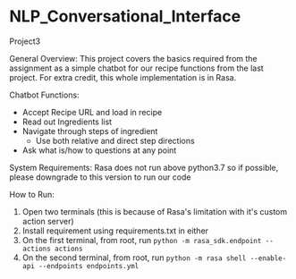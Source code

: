 # NLP_Conversational_Interface
Project3 

General Overview:
This project covers the basics required from the assignment as a simple chatbot for our recipe functions from the last project. For extra credit, this whole implementation is in Rasa.

Chatbot Functions:
* Accept Recipe URL and load in recipe
* Read out Ingredients list
* Navigate through steps of ingredient
	- Use both relative and direct step directions
* Ask what is/how to questions at any point

System Requirements:
Rasa does not run above python3.7 so if possible, please downgrade to this version to run our code

How to Run:
1. Open two terminals (this is because of Rasa's limitation with it's custom action server)
1. Install requirement using requirements.txt in either
2. On the first terminal, from root, run `python -m rasa_sdk.endpoint --actions actions`
3. On the second terminal, from root, run `python -m rasa shell --enable-api --endpoints endpoints.yml`